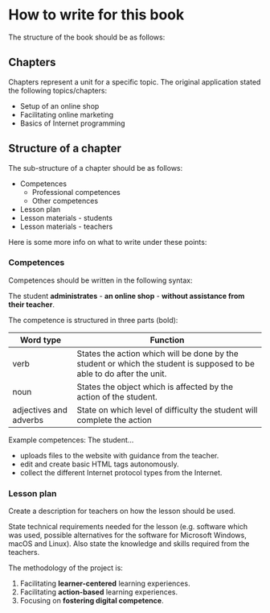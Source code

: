 # How to write for this book

The structure of the book should be as follows:

## Chapters
Chapters represent a unit for a specific topic. The original application stated the following topics/chapters:

* Setup of an online shop
* Facilitating online marketing
* Basics of Internet programming

## Structure of a chapter
The sub-structure of a chapter should be as follows:

* Competences
    * Professional competences
    * Other competences
* Lesson plan
* Lesson materials - students
* Lesson materials - teachers

Here is some more info on what to write under these points:

### Competences
Competences should be written in the following syntax:

The student **administrates** - **an online shop** - **without assistance from their teacher**.

The competence is structured in three parts (bold):

|Word type   |  Function      |
|------------|----------------|
|verb        | States the action which will be done by the student or which the student is supposed to be able to do after the unit. |
|noun        | States the object which is affected by the action of the student. |
|adjectives and adverbs | State on which level of difficulty the student will complete the action |



Example competences:
The student...

* uploads files to the website with guidance from the teacher.
* edit and create basic HTML tags autonomously.
* collect the different Internet protocol types from the Internet.

### Lesson plan

Create a description for teachers on how the lesson should be used.

State technical requirements needed for the lesson (e.g. software which was used, possible alternatives for the software for Microsoft Windows, macOS and Linux). Also state the knowledge and skills required from the teachers.

The methodology of the project is:

1. Facilitating **learner-centered** learning experiences.
2. Facilitating **action-based** learning experiences.
3. Focusing on **fostering digital competence**.

